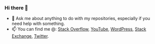 ### Hi there 👋
 - 💬 Ask me about anything to do with my repositories, especially if you need help with something.
 - 📫 You can find me @: <a href="http://stackoverflow.com/users/5774880/ruddernation-designs?tab=profile" target="_blank" title="Stack Overflow Profile">Stack Overflow</a>, <a href="https://www.youtube.com/channel/UCp9SX-9uNNxMX2KwV4XeBAA" target="_blank" title="YouTube">YouTube</a>, <a href="https://profiles.wordpress.org/ruddernationdesigns" target="_blank" title="WordPress">WordPress</a>, <a href="https://stackexchange.com/users/7615203/rudder?tab=accounts" target="_blank" title="Stack Exchange">Stack Exchange</a>, <a href="https://twitter.com/The_Real_Rudder" target="_blank" title="Twitter">Twitter</a>.

<!--
**Ruddernation-Designs/Ruddernation-Designs** is a ✨ _special_ ✨ repository because its `README.md` (this file) appears on your GitHub profile.

Here are some ideas to get you started:

- 🔭 I’m currently working on ...
- 🌱 I’m currently learning ...
- 👯 I’m looking to collaborate on ...
- 🤔 I’m looking for help with ...
- 💬 Ask me about ...
- 📫 How to reach me: ...
- 😄 Pronouns: ...
- ⚡ Fun fact: ...
-->
